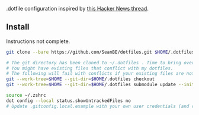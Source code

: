 .dotfile configuration inspired by [this Hacker News thread](https://news.ycombinator.com/item?id=11071754).

## Install
Instructions not complete.
 
```sh
git clone --bare https://github.com/SeanBE/dotfiles.git $HOME/.dotfiles

# The git directory has been cloned to ~/.dotfiles . Time to bring over the goodies. 
# You might have existing files that conflict with my dotfiles.
# The following will fail with conflicts if your existing files are not removed (Use force flag -f if simply do not care).
git --work-tree=$HOME --git-dir=$HOME/.dotfiles checkout
git --work-tree=$HOME --git-dir=$HOME/.dotfiles submodule update --init --recursive

source ~/.zshrc
dot config --local status.showUntrackedFiles no
# Update .gitconfig.local.example with your own user credentials (and remove .example extension).

```
